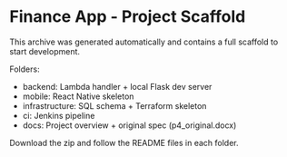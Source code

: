 # Finance App - Project Scaffold
This archive was generated automatically and contains a full scaffold to start development.

Folders:
- backend: Lambda handler + local Flask dev server
- mobile: React Native skeleton
- infrastructure: SQL schema + Terraform skeleton
- ci: Jenkins pipeline
- docs: Project overview + original spec (p4_original.docx)

Download the zip and follow the README files in each folder.
